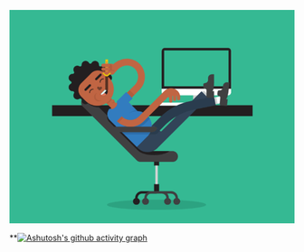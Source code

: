 ![Image alt](https://github.com/Askar312/Askar312/blob/main/5eKX.gif)

**[![Ashutosh's github activity graph](https://activity-graph.herokuapp.com/graph?username=Ashutosh00710)](https://github.com/ashutosh00710/github-readme-activity-graph)
